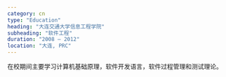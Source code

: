 ```yaml
---
category: cn
type: "Education"
heading: "大连交通大学信息工程学院"
subheading: "软件工程"
duration: "2008 – 2012"
location: "大连, PRC"
---
```


在校期间主要学习计算机基础原理，软件开发语言，软件过程管理和测试理论。
